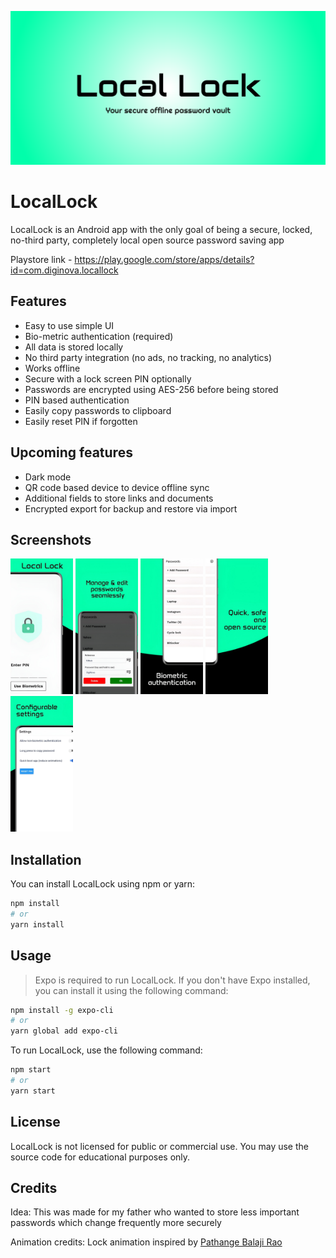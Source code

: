 ![LocalLock Screenshot](./assets/feature-graphic.png)

# LocalLock

LocalLock is an Android app with the only goal of being a secure, locked, no-third party, completely local open source password saving app

Playstore link - https://play.google.com/store/apps/details?id=com.diginova.locallock

## Features

- Easy to use simple UI
- Bio-metric authentication (required)
- All data is stored locally
- No third party integration (no ads, no tracking, no analytics)
- Works offline
- Secure with a lock screen PIN optionally
- Passwords are encrypted using AES-256 before being stored
- PIN based authentication
- Easily copy passwords to clipboard
- Easily reset PIN if forgotten

## Upcoming features

- Dark mode
- QR code based device to device offline sync
- Additional fields to store links and documents
- Encrypted export for backup and restore via import

## Screenshots

<p float="left">
    <img src="./assets/ss1.jpg" width="100" />
    <img src="./assets/ss2.jpg" width="100" />
    <img src="./assets/ss3.jpg" width="100" />
    <img src="./assets/ss4.jpg" width="100" />
    <img src="./assets/ss5.jpg" width="100" />
</p>

## Installation

You can install LocalLock using npm or yarn:

```bash
npm install
# or
yarn install
```

## Usage

> Expo is required to run LocalLock. If you don't have Expo installed, you can install it using the following command:

```bash
npm install -g expo-cli
# or
yarn global add expo-cli
```

To run LocalLock, use the following command:

```bash
npm start
# or
yarn start
```

## License

LocalLock is not licensed for public or commercial use. You may use the source code for educational purposes only.

## Credits

Idea: This was made for my father who wanted to store less important passwords which change frequently more securely

Animation credits: Lock animation inspired by [Pathange Balaji Rao](https://lottiefiles.com/balajirao)

